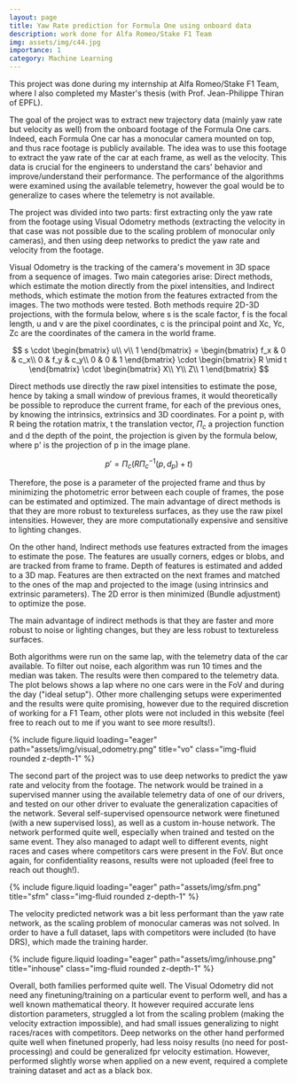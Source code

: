 ```yaml
---
layout: page
title: Yaw Rate prediction for Formula One using onboard data
description: work done for Alfa Romeo/Stake F1 Team
img: assets/img/c44.jpg
importance: 1
category: Machine Learning
---
```


This project was done during my internship at Alfa Romeo/Stake F1 Team, where I also completed my Master's thesis (with Prof. Jean-Philippe Thiran of EPFL). 

The goal of the project was to extract new trajectory data (mainly yaw rate but velocity as well) from the onboard footage of the Formula One cars. Indeed, each Formula One car has a monocular camera mounted on top, and thus race footage is publicly available. The idea was to use this footage to extract the yaw rate of the car at each frame, as well as the velocity. This data is crucial for the engineers to understand the cars' behavior and improve/understand their performance. The performance of the algorithms were examined using the available telemetry, however the goal would be to generalize to cases where the telemetry is not available.

The project was divided into two parts: first extracting only the yaw rate from the footage using Visual Odometry methods (extracting the velocity in that case was not possible due to the scaling problem of monocular only cameras), and then using deep networks to predict the yaw rate and velocity from the footage.

Visual Odometry is the tracking of the camera's movement in 3D space from a sequence of images. Two main categories arise: Direct methods, which estimate the motion directly from the pixel intensities, and Indirect methods, which estimate the motion from the features extracted from the images. The two mothods were tested. Both methods require 2D-3D projections, with the formula below, where s is the scale factor, f is the focal length, u and v are the pixel coordinates, c is the principal point and Xc, Yc, Zc are the coordinates of the camera in the world frame.

$$
s \cdot \begin{bmatrix}
u\\
v\\
1
\end{bmatrix} = \begin{bmatrix}
f_x & 0 & c_x\\
0 & f_y & c_y\\
0 & 0 & 1
\end{bmatrix} \cdot \begin{bmatrix}
R \mid t
\end{bmatrix} \cdot \begin{bmatrix}
X\\
Y\\
Z\\
1
\end{bmatrix}
$$

Direct methods use directly the raw pixel intensities to estimate the pose, hence by taking a small window of previous frames, it would theoretically be possible to reproduce the current frame, for each of the previous ones, by knowing the intrinsics, extrinsics and 3D coordinates. For a point p, with R being the rotation matrix, t the translation vector, $\Pi_c$ a projection function and d the depth of the point, the projection is given by the formula below, where p' is the projection of p in the image plane.

$$ p' = \Pi_c (R \Pi_c^{-1}(p, d_p)+t) $$

Therefore, the pose is a parameter of the projected frame and thus by minimizing the photometric error between each couple of frames, the pose can be estimated and optimized. The main advantage of direct methods is that they are more robust to textureless surfaces, as they use the raw pixel intensities. However, they are more computationally expensive and sensitive to lighting changes.

On the other hand, Indirect methods use features extracted from the images to estimate the pose. The features are usually corners, edges or blobs, and are tracked from frame to frame. Depth of features is estimated and added to a 3D map. Features are then extracted on the next frames and matched to the ones of the map and projected to the image (using intrinsics and extrinsic parameters). The 2D error is then minimized (Bundle adjustment) to optimize the pose.

The main advantage of indirect methods is that they are faster and more robust to noise or lighting changes, but they are less robust to textureless surfaces.

Both algorithms were run on the same lap, with the telemetry data of the car available. To filter out noise, each algorithm was run 10 times and the median was taken. The results were then compared to the telemetry data. The plot belows shows a lap where no one cars were in the FoV and during the day ("ideal setup"). Other more challenging setups were experimented and the results were quite promising, however due to the required discretion of working for a F1 Team, other plots were not included in this website (feel free to reach out to me if you want to see more results!).
<div class="row">
    <div class="col-sm mt-2 mt-md-0">
        {% include figure.liquid loading="eager" path="assets/img/visual_odometry.png" title="vo" class="img-fluid rounded z-depth-1" %}
    </div>
</div>

The second part of the project was to use deep networks to predict the yaw rate and velocity from the footage. The network would be trained in a supervised manner using the available telemetry data of one of our drivers, and tested on our other driver to evaluate the generalization capacities of the network. Several self-supervised opensource network were finetuned (with a new supervised loss), as well as a custom in-house network. The network performed quite well, especially when trained and tested on the same event. They also managed to adapt well to different events, night races and cases where competitors cars were present in the FoV. But once again, for confidentiality reasons, results were not uploaded (feel free to reach out though!).


<div class="row">
    <div class="col-sm-6 mt-2 mt-md-0">
        {% include figure.liquid loading="eager" path="assets/img/sfm.png" title="sfm" class="img-fluid rounded z-depth-1" %}
    </div>
</div>

The velocity predicted network was a bit less performant than the yaw rate network, as the scaling problem of monocular cameras was not solved. In order to have a full dataset, laps with competitors were included (to have DRS), which made the training harder.
<div class="row">
    <div class="col-sm-6 mt-2 mt-md-0">
        {% include figure.liquid loading="eager" path="assets/img/inhouse.png" title="inhouse" class="img-fluid rounded z-depth-1" %}
    </div>
</div>

Overall, both families performed quite well. The Visual Odometry did not need any finetuning/training on a particular event to perform well, and has a well known mathematical theory. It however required accurate lens distortion parameters, struggled a lot from the scaling problem (making the velocity extraction impossible), and had small issues generalizing to night races/races with competitors.
Deep networks on the other hand performed quite well when finetuned properly, had less noisy results (no need for post-processing) and could be generalized fpr velocity estimation. However, performed slightly worse when applied on a new event, required a complete training dataset and act as a black box.



